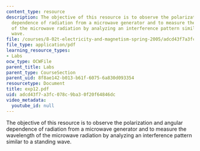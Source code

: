 ```yaml
---
content_type: resource
description: The objective of this resource is to observe the polarization and angular
  dependence of radiation from a microwave generator and to measure the wavelength
  of the microwave radiation by analyzing an interference pattern similar to a standing
  wave.
file: /courses/8-02t-electricity-and-magnetism-spring-2005/adcd43f7a3fc078c9ba30f20f64846dc_exp12.pdf
file_type: application/pdf
learning_resource_types:
- Labs
ocw_type: OCWFile
parent_title: Labs
parent_type: CourseSection
parent_uid: 8f8ae142-b013-b61f-6075-6a830d093354
resourcetype: Document
title: exp12.pdf
uid: adcd43f7-a3fc-078c-9ba3-0f20f64846dc
video_metadata:
  youtube_id: null
---
```

The objective of this resource is to observe the polarization and angular dependence of radiation from a microwave generator and to measure the wavelength of the microwave radiation by analyzing an interference pattern similar to a standing wave.


